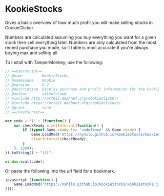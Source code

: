 # KookieStocks

Gives a basic overview of how much profit you will make selling stocks in CookieClicker.

Numbers are calculated assuming you buy everything you want for a given stock then sell everything later.
Numbers are only calculated from the most recent purchase you made, so it table is most accurate if you're always buying max and selling all.

To install with TamperMonkey, use the following:

```javascript
// ==UserScript==
// @name         KookieStocks
// @namespace    Kookie
// @version      0.2
// @description  Display purchase and profit information for the CookieClicker Dough Jones.
// @author       silentclowd
// @include http://orteil.dashnet.org/cookieclicker/
// @include https://orteil.dashnet.org/cookieclicker/
// @grant        none
// ==/UserScript==

var code = "(" + (function() {
    var checkReady = setInterval(function() {
        if (typeof Game.ready !== 'undefined' && Game.ready) {
            Game.LoadMod('https://nyhilo.github.io/KookieStocks/kookiestocks.js');
            clearInterval(checkReady);
        }
    }, 1000);
}).toString() + ")()";

window.eval(code);
```

Or paste the following into the url field for a bookmark.

```javascript
javascript:(function() {
    Game.LoadMod('https://nyhilo.github.io/KookieStocks/kookiestocks.js');
}());
```
